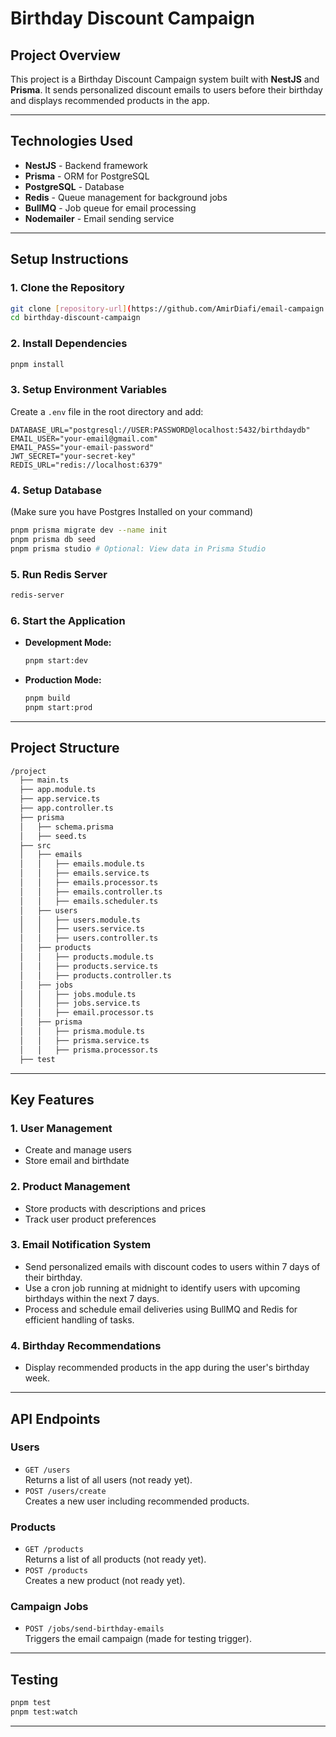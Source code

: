 # Birthday Discount Campaign

## Project Overview

This project is a Birthday Discount Campaign system built with **NestJS** and **Prisma**. It sends personalized discount emails to users before their birthday and displays recommended products in the app.

---

## Technologies Used

- **NestJS** - Backend framework
- **Prisma** - ORM for PostgreSQL
- **PostgreSQL** - Database
- **Redis** - Queue management for background jobs
- **BullMQ** - Job queue for email processing
- **Nodemailer** - Email sending service

---

## Setup Instructions

### 1. Clone the Repository

```bash
git clone [repository-url](https://github.com/AmirDiafi/email-campaign.git)
cd birthday-discount-campaign
```

### 2. Install Dependencies

```bash
pnpm install
```

### 3. Setup Environment Variables

Create a `.env` file in the root directory and add:

```env
DATABASE_URL="postgresql://USER:PASSWORD@localhost:5432/birthdaydb"
EMAIL_USER="your-email@gmail.com"
EMAIL_PASS="your-email-password"
JWT_SECRET="your-secret-key"
REDIS_URL="redis://localhost:6379"
```

### 4. Setup Database

(Make sure you have Postgres Installed on your command)

```bash
pnpm prisma migrate dev --name init
pnpm prisma db seed
pnpm prisma studio # Optional: View data in Prisma Studio
```

### 5. Run Redis Server

```bash
redis-server
```

### 6. Start the Application

- **Development Mode:**

  ```bash
  pnpm start:dev
  ```

- **Production Mode:**

  ```bash
  pnpm build
  pnpm start:prod
  ```

---

## Project Structure

```bash
/project
  ├── main.ts
  ├── app.module.ts
  ├── app.service.ts
  ├── app.controller.ts
  ├── prisma
  │   ├── schema.prisma
  │   ├── seed.ts
  ├── src
  │   ├── emails
  │   │   ├── emails.module.ts
  │   │   ├── emails.service.ts
  │   │   ├── emails.processor.ts
  │   │   ├── emails.controller.ts
  │   │   ├── emails.scheduler.ts
  │   ├── users
  │   │   ├── users.module.ts
  │   │   ├── users.service.ts
  │   │   ├── users.controller.ts
  │   ├── products
  │   │   ├── products.module.ts
  │   │   ├── products.service.ts
  │   │   ├── products.controller.ts
  │   ├── jobs
  │   │   ├── jobs.module.ts
  │   │   ├── jobs.service.ts
  │   │   ├── email.processor.ts
  │   ├── prisma
  │   │   ├── prisma.module.ts
  │   │   ├── prisma.service.ts
  │   │   ├── prisma.processor.ts
  ├── test
```

---

## Key Features

### 1. User Management

- Create and manage users
- Store email and birthdate

### 2. Product Management

- Store products with descriptions and prices
- Track user product preferences

### 3. Email Notification System

- Send personalized emails with discount codes to users within 7 days of their birthday.
- Use a cron job running at midnight to identify users with upcoming birthdays within the next 7 days.
- Process and schedule email deliveries using BullMQ and Redis for efficient handling of tasks.

### 4. Birthday Recommendations

- Display recommended products in the app during the user's birthday week.

---

## API Endpoints

### Users

- `GET /users`  
  Returns a list of all users (not ready yet).
- `POST /users/create`  
  Creates a new user including recommended products.

### Products

- `GET /products`  
  Returns a list of all products (not ready yet).
- `POST /products`  
  Creates a new product (not ready yet).

### Campaign Jobs

- `POST /jobs/send-birthday-emails`  
  Triggers the email campaign (made for testing trigger).

---

## Testing

```bash
pnpm test
pnpm test:watch
```

---
